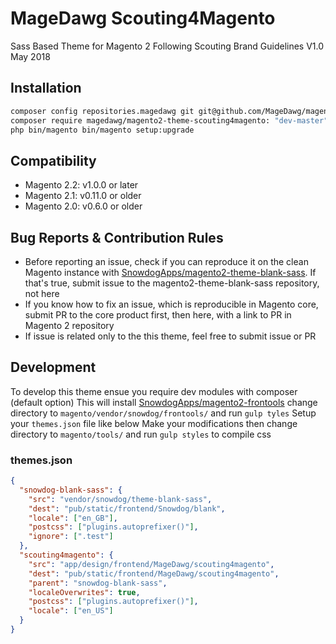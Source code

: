 # MageDawg Scouting4Magento

Sass Based Theme for Magento 2 Following Scouting Brand Guidelines V1.0 May 2018

## Installation

```BASH
composer config repositories.magedawg git git@github.com/MageDawg/magento2-theme-scouting4magento.git
composer require magedawg/magento2-theme-scouting4magento: "dev-master"
php bin/magento bin/magento setup:upgrade
```

## Compatibility

- Magento 2.2: v1.0.0 or later
- Magento 2.1: v0.11.0 or older
- Magento 2.0: v0.6.0 or older

## Bug Reports & Contribution Rules

- Before reporting an issue, check if you can reproduce it on the clean Magento instance with [SnowdogApps/magento2-theme-blank-sass](https://github.com/SnowdogApps/magento2-theme-blank-sass). If that's true, submit issue to the magento2-theme-blank-sass repository, not here
- If you know how to fix an issue, which is reproducible in Magento core, submit PR to the core product first, then here, with a link to PR in Magento 2 repository
- If issue is related only to the this theme, feel free to submit issue or PR


## Development

To develop this theme ensue you require dev modules with composer (default option)
This will install [SnowdogApps/magento2-frontools](https://github.com/SnowdogApps/magento2-frontools)
change directory to `magento/vendor/snowdog/frontools/`
and run `gulp tyles`
Setup your `themes.json` file like below
Make your modifications
then change directory to `magento/tools/`
and run `gulp styles` to compile css

### themes.json

```JSON
{
  "snowdog-blank-sass": {
    "src": "vendor/snowdog/theme-blank-sass",
    "dest": "pub/static/frontend/Snowdog/blank",
    "locale": ["en_GB"],
    "postcss": ["plugins.autoprefixer()"],
    "ignore": [".test"]
  },
  "scouting4magento": {
    "src": "app/design/frontend/MageDawg/scouting4magento",
    "dest": "pub/static/frontend/MageDawg/scouting4magento",
    "parent": "snowdog-blank-sass",
    "localeOverwrites": true,
    "postcss": ["plugins.autoprefixer()"],
    "locale": ["en_US"]
  }
}
```